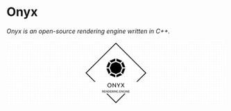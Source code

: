 # Onyx

_Onyx is an open-source rendering engine written in C++._

![Onyx](./docs/.assets/project-title.png)
